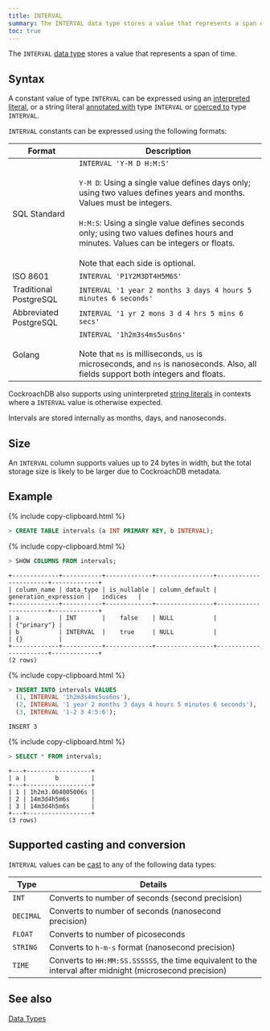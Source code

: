 ```yaml
---
title: INTERVAL
summary: The INTERVAL data type stores a value that represents a span of time.
toc: true
---
```


The `INTERVAL` [data type](data-types.html) stores a value that represents a span of time.


## Syntax

A constant value of type `INTERVAL` can be expressed using an
[interpreted literal](sql-constants.html#interpreted-literals), or a
string literal
[annotated with](scalar-expressions.html#explicitly-typed-expressions)
type `INTERVAL` or
[coerced to](scalar-expressions.html#explicit-type-coercions) type
`INTERVAL`.

`INTERVAL` constants can be expressed using the following formats:

Format | Description
-------|--------
SQL Standard | `INTERVAL 'Y-M D H:M:S'`<br><br>`Y-M D`: Using a single value defines days only; using two values defines years and months. Values must be integers.<br><br>`H:M:S`: Using a single value defines seconds only; using two values defines hours and minutes. Values can be integers or floats.<br><br>Note that each side is optional.
ISO 8601 | `INTERVAL 'P1Y2M3DT4H5M6S'`
Traditional PostgreSQL | `INTERVAL '1 year 2 months 3 days 4 hours 5 minutes 6 seconds'`
Abbreviated PostgreSQL | `INTERVAL '1 yr 2 mons 3 d 4 hrs 5 mins 6 secs'`
Golang | `INTERVAL '1h2m3s4ms5us6ns'`<br><br>Note that `ms` is milliseconds, `us` is microseconds, and `ns` is nanoseconds. Also, all fields support both integers and floats.

CockroachDB also supports using uninterpreted
[string literals](sql-constants.html#string-literals) in contexts
where a `INTERVAL` value is otherwise expected.

Intervals are stored internally as months, days, and nanoseconds.

## Size

An `INTERVAL` column supports values up to 24 bytes in width, but the total storage size is likely to be larger due to CockroachDB metadata.

## Example

{%  include copy-clipboard.html %}
~~~ sql
> CREATE TABLE intervals (a INT PRIMARY KEY, b INTERVAL);
~~~

{%  include copy-clipboard.html %}
~~~ sql
> SHOW COLUMNS FROM intervals;
~~~

~~~
+-------------+-----------+-------------+----------------+-----------------------+-------------+
| column_name | data_type | is_nullable | column_default | generation_expression |   indices   |
+-------------+-----------+-------------+----------------+-----------------------+-------------+
| a           | INT       |    false    | NULL           |                       | {"primary"} |
| b           | INTERVAL  |    true     | NULL           |                       | {}          |
+-------------+-----------+-------------+----------------+-----------------------+-------------+
(2 rows)
~~~

{%  include copy-clipboard.html %}
~~~ sql
> INSERT INTO intervals VALUES
  (1, INTERVAL '1h2m3s4ms5us6ns'),
  (2, INTERVAL '1 year 2 months 3 days 4 hours 5 minutes 6 seconds'),
  (3, INTERVAL '1-2 3 4:5:6');
~~~

~~~
INSERT 3
~~~

{%  include copy-clipboard.html %}
~~~ sql
> SELECT * FROM intervals;
~~~

~~~
+---+------------------+
| a |        b         |
+---+------------------+
| 1 | 1h2m3.004005006s |
| 2 | 14m3d4h5m6s      |
| 3 | 14m3d4h5m6s      |
+---+------------------+
(3 rows)
~~~

## Supported casting and conversion

`INTERVAL` values can be [cast](data-types.html#data-type-conversions-and-casts) to any of the following data types:

Type | Details
-----|--------
`INT` | Converts to number of seconds (second precision)
`DECIMAL` | Converts to number of seconds (nanosecond precision)
`FLOAT` | Converts to number of picoseconds
`STRING` | Converts to `h-m-s` format (nanosecond precision)
`TIME` | Converts to `HH:MM:SS.SSSSSS`, the time equivalent to the interval after midnight (microsecond precision)

## See also

[Data Types](data-types.html)

